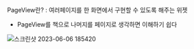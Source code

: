 PageView란? : 여러페이지를 한 화면에서 구현할 수 있도록 해주는 위젯

- PageView를 책으로 나머지를 페이지로 생각하면 이해하기 쉽다
    
![스크린샷 2023-06-06 185420](https://github.com/ljyo2o9/C/assets/126755727/02b24541-055f-41d5-a542-dfde642df310)
